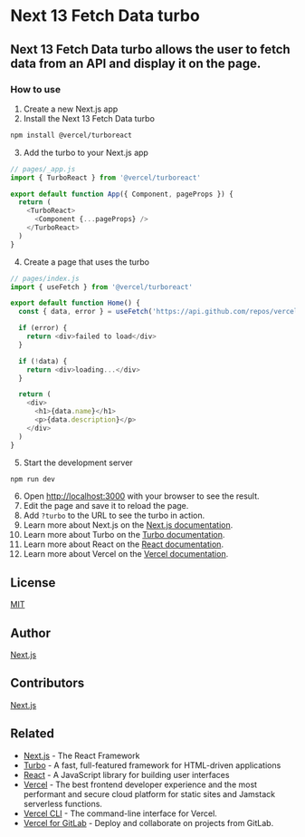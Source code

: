 # Next 13 Fetch Data turbo

## Next 13 Fetch Data turbo allows the user to fetch data from an API and display it on the page.

### How to use

1. Create a new Next.js app
2. Install the Next 13 Fetch Data turbo
```bash
npm install @vercel/turboreact
```
3. Add the turbo to your Next.js app
```js
// pages/_app.js
import { TurboReact } from '@vercel/turboreact'

export default function App({ Component, pageProps }) {
  return (
    <TurboReact>
      <Component {...pageProps} />
    </TurboReact>
  )
}
```
4. Create a page that uses the turbo
```js
// pages/index.js
import { useFetch } from '@vercel/turboreact'

export default function Home() {
  const { data, error } = useFetch('https://api.github.com/repos/vercel/turboreact')

  if (error) {
    return <div>failed to load</div>
  }

  if (!data) {
    return <div>loading...</div>
  }

  return (
    <div>
      <h1>{data.name}</h1>
      <p>{data.description}</p>
    </div>
  )
}
```
5. Start the development server
```bash
npm run dev
```
6. Open [http://localhost:3000](http://localhost:3000) with your browser to see the result.
7. Edit the page and save it to reload the page.
8. Add `?turbo` to the URL to see the turbo in action.
9. Learn more about Next.js on the [Next.js documentation](https://nextjs.org/docs).
10. Learn more about Turbo on the [Turbo documentation](https://turbo.hotwired.dev).
11. Learn more about React on the [React documentation](https://reactjs.org/docs/getting-started.html).
12. Learn more about Vercel on the [Vercel documentation](https://vercel.com/docs).

## License

[MIT](LICENSE.md)

## Author

[Next.js](https://nextjs.org)

## Contributors

[Next.js](https://nextjs.org)

## Related

- [Next.js](https://nextjs.org) - The React Framework
- [Turbo](https://turbo.hotwired.dev) - A fast, full-featured framework for HTML-driven applications
- [React](https://reactjs.org) - A JavaScript library for building user interfaces
- [Vercel](https://vercel.com) - The best frontend developer experience and the most performant and secure cloud platform for static sites and Jamstack serverless functions.
- [Vercel CLI](https://vercel.com/download) - The command-line interface for Vercel.
- [Vercel for GitLab](https://vercel.com/integrations/gitlab) - Deploy and collaborate on projects from GitLab.


